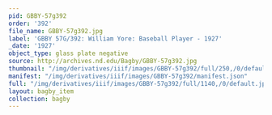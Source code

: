 ```yaml
---
pid: GBBY-57g392
order: '392'
file_name: GBBY-57g392.jpg
label: 'GBBY 57G/392: William Yore: Baseball Player - 1927'
_date: '1927'
object_type: glass plate negative
source: http://archives.nd.edu/Bagby/GBBY-57g392.jpg
thumbnail: "/img/derivatives/iiif/images/GBBY-57g392/full/250,/0/default.jpg"
manifest: "/img/derivatives/iiif/images/GBBY-57g392/manifest.json"
full: "/img/derivatives/iiif/images/GBBY-57g392/full/1140,/0/default.jpg"
layout: bagby_item
collection: bagby
---
```

